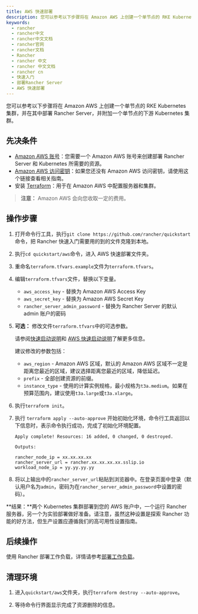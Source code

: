```yaml
---
title: AWS 快速部署
description: 您可以参考以下步骤将在 Amazon AWS 上创建一个单节点的 RKE Kubernetes 集群，并在其中部署 Rancher Server，并附加一个单节点的下游 Kubernetes 集群。
keywords:
  - rancher
  - rancher中文
  - rancher中文文档
  - rancher官网
  - rancher文档
  - Rancher
  - rancher 中文
  - rancher 中文文档
  - rancher cn
  - 快速入门
  - 部署Rancher Server
  - AWS 快速部署
---
```


您可以参考以下步骤将在 Amazon AWS 上创建一个单节点的 RKE Kubernetes 集群，并在其中部署 Rancher Server，并附加一个单节点的下游 Kubernetes 集群。

## 先决条件

- [Amazon AWS 账号](https://aws.amazon.com/account/)：您需要一个 Amazon AWS 账号来创建部署 Rancher Server 和 Kubernetes 所需要的资源。
- [Amazon AWS 访问密钥](https://docs.aws.amazon.com/general/latest/gr/managing-aws-access-keys.html)：如果您还没有 Amazon AWS 访问密钥，请使用这个链接查看相关指南。
- 安装 [Terraform](https://www.terraform.io/downloads.html)：用于在 Amazon AWS 中配置服务器和集群。

> **注意：**
> Amazon AWS 会向您收取一定的费用。

## 操作步骤

1. 打开命令行工具，执行`git clone https://github.com/rancher/quickstart`命令，把 Rancher 快速入门需要用的到的文件克隆到本地。

1. 执行`cd quickstart/aws`命令，进入 AWS 快速部署文件夹。

1. 重命名`terraform.tfvars.example`文件为`terraform.tfvars`。

1. 编辑`terraform.tfvars`文件，替换以下变量。

   - `aws_access_key` - 替换为 Amazon AWS Access Key
   - `aws_secret_key` - 替换为 Amazon AWS Secret Key
   - `rancher_server_admin_password` - 替换为 Rancher Server 的默认 admin 账户的密码

1. **可选：** 修改文件`terraform.tfvars`中的可选参数。

   请参阅[快速启动说明](https://github.com/rancher/quickstart)和 [AWS 快速启动说明](https://github.com/rancher/quickstart/tree/master/aws)了解更多信息。

   建议修改的参数包括：

   - `aws_region` - Amazon AWS 区域，默认的 Amazon AWS 区域不一定是距离您最近的区域，建议选择距离您最近的区域，降低延迟。
   - `prefix` - 全部创建资源的前缀。
   - `instance_type` - 使用的计算实例规格，最小规格为`t3a.medium`。如果在预算范围内，建议使用`t3a.large`或`t3a.xlarge`。

1. 执行`terraform init`。

1. 执行 `terraform apply --auto-approve` 开始初始化环境，命令行工具返回以下信息时，表示命令执行成功，完成了初始化环境配置。

   ```
   Apply complete! Resources: 16 added, 0 changed, 0 destroyed.

   Outputs:

   rancher_node_ip = xx.xx.xx.xx
   rancher_server_url = rancher.xx.xx.xx.xx.sslip.io
   workload_node_ip = yy.yy.yy.yy
   ```

1. 将以上输出中的`rancher_server_url`粘贴到浏览器中。在登录页面中登录（默认用户名为`admin`，密码为在`rancher_server_admin_password`中设置的密码）。

**结果：**两个 Kubernetes 集群部署到您的 AWS 账户中，一个运行 Rancher 服务器，另一个为实验部署做好准备。请注意，虽然这种设置是探索 Rancher 功能的好方法，但生产设置应遵循我们的高可用性设置指南。

## 后续操作

使用 Rancher 部署工作负载，详情请参考[部署工作负载](/docs/rancher2/quick-start-guide/workload/)。

## 清理环境

1. 进入`quickstart/aws`文件夹，执行`terraform destroy --auto-approve`。

1. 等待命令行界面显示完成了资源删除的信息。
